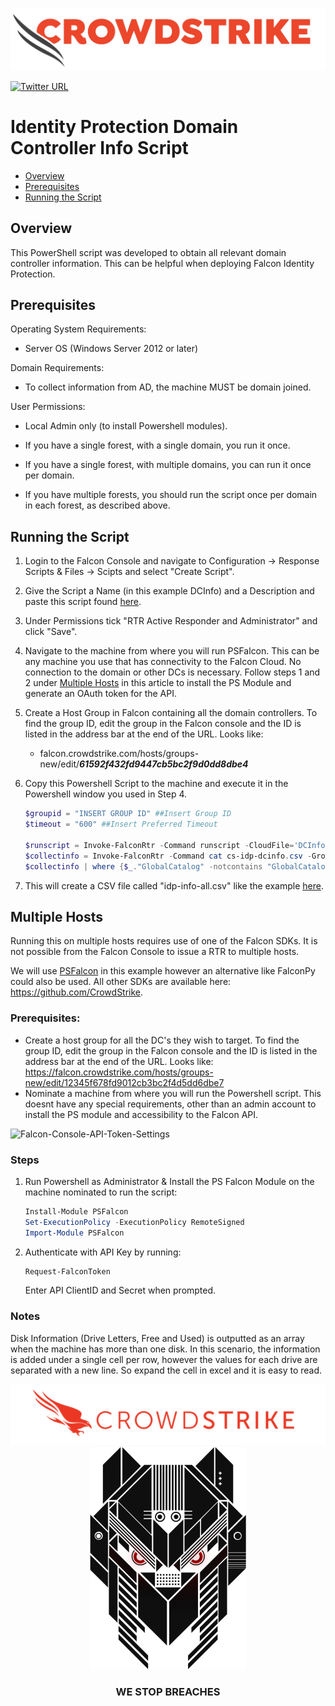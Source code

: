 ![CrowdStrike FalconIDP](https://raw.githubusercontent.com/CrowdStrike/falconpy/main/docs/asset/cs-logo.png)

[![Twitter URL](https://img.shields.io/twitter/url?label=Follow%20%40CrowdStrike&style=social&url=https%3A%2F%2Ftwitter.com%2FCrowdStrike)](https://twitter.com/CrowdStrike)<br/>

# Identity Protection Domain Controller Info Script


+ [Overview](#overview)
+ [Prerequisites](#prerequisites)
+ [Running the Script](#running-the-script)

## Overview
This PowerShell script was developed to obtain all relevant domain controller information. This can be helpful when deploying Falcon Identity Protection.

## Prerequisites
Operating System Requirements:
* Server OS (Windows Server 2012 or later)

Domain Requirements:
* To collect information from AD, the machine MUST be domain joined. 

User Permissions:
* Local Admin only (to install Powershell modules). 

* If you have a single forest, with a single domain, you run it once.
* If you have a single forest, with multiple domains, you can run it once per domain.
* If you have multiple forests, you should run the script once per domain in each forest, as described above.

## Running the Script
1. Login to the Falcon Console and navigate to Configuration → Response Scripts & Files → Scipts and select "Create Script". 
2. Give the Script a Name (in this example DCInfo) and a Description and paste this script found [here](./CS-DCInfo.ps1).
3. Under Permissions tick "RTR Active Responder and Administrator" and click "Save".
4. Navigate to the machine from where you will run PSFalcon. This can be any machine you use that has connectivity to the Falcon Cloud. No connection to the domain or other DCs is necessary. Follow steps 1 and 2 under [Multiple Hosts](#multiple-hosts) in this article to install the PS Module and generate an OAuth token for the API. 
5. Create a Host Group in Falcon containing all the domain controllers. To find the group ID, edit the group in the Falcon console and the ID is listed in the address bar at the end of the URL. Looks like: 
    * falcon.crowdstrike.com/hosts/groups-new/edit/***61592f432fd9447cb5bc2f9d0dd8dbe4***

6. Copy this Powershell Script to the machine and execute it in the Powershell window you used in Step 4. 
    ```powershell
    $groupid = "INSERT GROUP ID" ##Insert Group ID
    $timeout = "600" ##Insert Preferred Timeout
    
    $runscript = Invoke-FalconRtr -Command runscript -CloudFile='DCInfo' -GroupId $groupid -Timeout $timeout
    $collectinfo = Invoke-FalconRtr -Command cat cs-idp-dcinfo.csv -GroupId $groupid -Timeout $timeout | Select-Object -ExpandProperty stdout | convertfrom-csv
    $collectinfo | where {$_."GlobalCatalog" -notcontains "GlobalCatalog"} | Export-Csv -NoTypeInformation cs-idp-dcinfo-all.csv
    ```
7. This will create a CSV file called "idp-info-all.csv" like the example [here](./cs-idp-dcinfo-all.csv).

## Multiple Hosts
Running this on multiple hosts requires use of one of the Falcon SDKs. It is not possible from the Falcon Console to issue a RTR to multiple hosts. 

We will use [PSFalcon](https://github.com/CrowdStrike/psfalcon) in this example however an alternative like FalconPy could also be used. All other SDKs are available here: https://github.com/CrowdStrike.

### Prerequisites:

* Create a host group for all the DC's they wish to target. To find the group ID, edit the group in the Falcon console and the ID is listed in the address bar at the end of the URL. Looks like: 
https://falcon.crowdstrike.com/hosts/groups-new/edit/12345f678fd9012cb3bc2f4d5dd6dbe7
* Nominate a machine from where you will run the Powershell script. This doesnt have any special requirements, other than an admin account to install the PS module and accessibility to the Falcon API.

![Falcon-Console-API-Token-Settings](https://github.com/CrowdStrike/Identity-Protection/assets/94929838/e9ba9c58-ce14-449e-a407-325d32c09e19)

### Steps
1. Run Powershell as Administrator & Install the PS Falcon Module on the machine nominated to run the script:
   ```powershell
   Install-Module PSFalcon
   Set-ExecutionPolicy -ExecutionPolicy RemoteSigned
   Import-Module PSFalcon
   ```

2. Authenticate with API Key by running:
   ```powershell
   Request-FalconToken
   ```
   Enter API ClientID and Secret when prompted. 

### Notes

Disk Information (Drive Letters, Free and Used) is outputted as an array when the machine has more than one disk. In this scenario, the information is added under a single cell per row, however the values for each drive are separated with a new line. So expand the cell in excel and it is easy to read.

<p align="center"><img src="https://raw.githubusercontent.com/CrowdStrike/falconpy/main/docs/asset/cs-logo-footer.png"><BR/><img width="250px" src="https://raw.githubusercontent.com/CrowdStrike/falconpy/main/docs/asset/adversary-red-eyes.png"></P>
<h3><P align="center">WE STOP BREACHES</P></h3>
